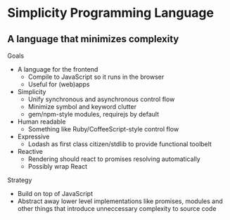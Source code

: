 Simplicity Programming Language
===============================

A language that minimizes complexity
--

Goals

* A language for the frontend
  * Compile to JavaScript so it runs in the browser
  * Useful for (web)apps
* Simplicity
  * Unify synchronous and asynchronous control flow
  * Minimize symbol and keyword clutter
  * gem/npm-style modules, requirejs by default
* Human readable
  * Something like Ruby/CoffeeScript-style control flow
* Expressive
  * Lodash as first class citizen/stdlib to provide functional toolbelt
* Reactive
  * Rendering should react to promises resolving automatically
  * Possibly wrap React

Strategy

* Build on top of JavaScript
* Abstract away lower level implementations like promises, modules and other things that introduce unneccessary complexity to source code
